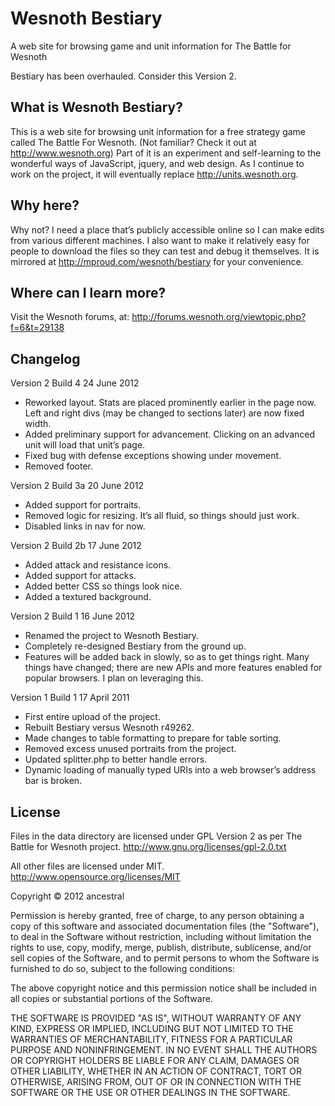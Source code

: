 # Wesnoth Bestiary
A web site for browsing game and unit information for The Battle for Wesnoth

Bestiary has been overhauled. Consider this Version 2.

## What is Wesnoth Bestiary?
This is a web site for browsing unit information for a free strategy game called The Battle For Wesnoth. (Not familiar? Check it out at http://www.wesnoth.org) Part of it is an experiment and self-learning to the wonderful ways of JavaScript, jquery, and web design. As I continue to work on the project, it will eventually replace http://units.wesnoth.org.

## Why here?
Why not? I need a place that’s publicly accessible online so I can make edits from various different machines. I also want to make it relatively easy for people to download the files so they can test and debug it themselves. It is mirrored at http://mproud.com/wesnoth/bestiary for your convenience.

## Where can I learn more?
Visit the Wesnoth forums, at:
http://forums.wesnoth.org/viewtopic.php?f=6&t=29138

## Changelog
Version 2 Build 4
24 June 2012
* Reworked layout. Stats are placed prominently earlier in the page now. Left and right divs (may be changed to sections later) are now fixed width.
* Added preliminary support for advancement. Clicking on an advanced unit will load that unit’s page.
* Fixed bug with defense exceptions showing under movement.
* Removed footer.

Version 2 Build 3a
20 June 2012
* Added support for portraits.
* Removed logic for resizing. It’s all fluid, so things should just work.
* Disabled links in nav for now.

Version 2 Build 2b
17 June 2012
* Added attack and resistance icons.
* Added support for attacks.
* Added better CSS so things look nice.
* Added a textured background.

Version 2 Build 1
16 June 2012
* Renamed the project to Wesnoth Bestiary.
* Completely re-designed Bestiary from the ground up.
* Features will be added back in slowly, so as to get things right. Many things have changed; there are new APIs and more features enabled for popular browsers. I plan on leveraging this.

Version 1 Build 1
17 April 2011
* First entire upload of the project.
* Rebuilt Bestiary versus Wesnoth r49262.
* Made changes to table formatting to prepare for table sorting.
* Removed excess unused portraits from the project.
* Updated splitter.php to better handle errors.
* Dynamic loading of manually typed URIs into a web browser’s address bar is broken.

## License
Files in the data directory are licensed under GPL Version 2 as per The Battle for Wesnoth project.
http://www.gnu.org/licenses/gpl-2.0.txt

All other files are licensed under MIT.
http://www.opensource.org/licenses/MIT


Copyright © 2012 ancestral

Permission is hereby granted, free of charge, to any person obtaining a copy of this software and associated documentation files (the "Software"), to deal in the Software without restriction, including without limitation the rights to use, copy, modify, merge, publish, distribute, sublicense, and/or sell copies of the Software, and to permit persons to whom the Software is furnished to do so, subject to the following conditions:

The above copyright notice and this permission notice shall be included in all copies or substantial portions of the Software.

THE SOFTWARE IS PROVIDED "AS IS", WITHOUT WARRANTY OF ANY KIND, EXPRESS OR IMPLIED, INCLUDING BUT NOT LIMITED TO THE WARRANTIES OF MERCHANTABILITY, FITNESS FOR A PARTICULAR PURPOSE AND NONINFRINGEMENT. IN NO EVENT SHALL THE AUTHORS OR COPYRIGHT HOLDERS BE LIABLE FOR ANY CLAIM, DAMAGES OR OTHER LIABILITY, WHETHER IN AN ACTION OF CONTRACT, TORT OR OTHERWISE, ARISING FROM, OUT OF OR IN CONNECTION WITH THE SOFTWARE OR THE USE OR OTHER DEALINGS IN THE SOFTWARE.